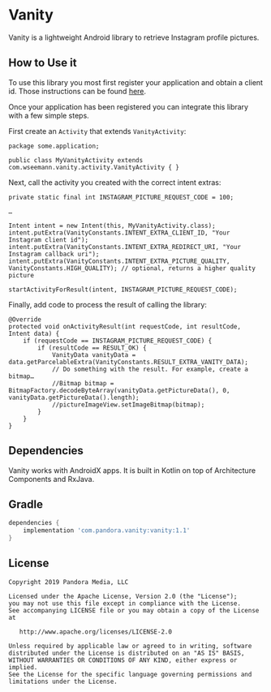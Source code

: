 # Vanity

Vanity is a lightweight Android library to retrieve Instagram profile pictures.

## How to Use it

To use this library you most first register your application and obtain a client id. Those instructions can be found [here](https://www.instagram.com/developer/register/).

Once your application has been registered you can integrate this library with a few simple steps.

First create an `Activity` that extends `VanityActivity`:

    package some.application;

    public class MyVanityActivity extends com.wseemann.vanity.activity.VanityActivity { }

Next, call the activity you created with the correct intent extras:

    private static final int INSTAGRAM_PICTURE_REQUEST_CODE = 100;

    …

    Intent intent = new Intent(this, MyVanityActivity.class);
    intent.putExtra(VanityConstants.INTENT_EXTRA_CLIENT_ID, "Your Instagram client id");
    intent.putExtra(VanityConstants.INTENT_EXTRA_REDIRECT_URI, "Your Instagram callback uri");
    intent.putExtra(VanityConstants.INTENT_EXTRA_PICTURE_QUALITY, VanityConstants.HIGH_QUALITY); // optional, returns a higher quality picture

    startActivityForResult(intent, INSTAGRAM_PICTURE_REQUEST_CODE);

Finally, add code to process the result of calling the library:

    @Override
    protected void onActivityResult(int requestCode, int resultCode, Intent data) {
        if (requestCode == INSTAGRAM_PICTURE_REQUEST_CODE) {
            if (resultCode == RESULT_OK) {
                VanityData vanityData = data.getParcelableExtra(VanityConstants.RESULT_EXTRA_VANITY_DATA);
                // Do something with the result. For example, create a bitmap…
                //Bitmap bitmap = BitmapFactory.decodeByteArray(vanityData.getPictureData(), 0, vanityData.getPictureData().length);
                //pictureImageView.setImageBitmap(bitmap);
            }
        }
    }

## Dependencies

Vanity works with AndroidX apps. It is built in Kotlin on top of Architecture Components and RxJava.

## Gradle 

```groovy
dependencies {
    implementation 'com.pandora.vanity:vanity:1.1'
}
```

## License
```
Copyright 2019 Pandora Media, LLC

Licensed under the Apache License, Version 2.0 (the "License");
you may not use this file except in compliance with the License.
See accompanying LICENSE file or you may obtain a copy of the License at

   http://www.apache.org/licenses/LICENSE-2.0

Unless required by applicable law or agreed to in writing, software
distributed under the License is distributed on an "AS IS" BASIS,
WITHOUT WARRANTIES OR CONDITIONS OF ANY KIND, either express or implied.
See the License for the specific language governing permissions and
limitations under the License.
```